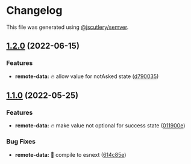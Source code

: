 # Changelog

This file was generated using [@jscutlery/semver](https://github.com/jscutlery/semver).

## [1.2.0](https://github.com/DmitryEfimenko/ngspot/compare/remote-data-1.1.0...remote-data-1.2.0) (2022-06-15)


### Features

* **remote-data:** 🔥 allow value for notAsked state ([d790035](https://github.com/DmitryEfimenko/ngspot/commit/d7900357010d66075a024b1d9bc207a2ddb44a67))

## [1.1.0](https://github.com/DmitryEfimenko/ngspot/compare/remote-data-1.0.1...remote-data-1.1.0) (2022-05-25)

### Features

- **remote-data:** 🔥 make value not optional for success state ([011900e](https://github.com/DmitryEfimenko/ngspot/commit/011900ecd8a24f065d134a5170eff099c4cdba87))

### Bug Fixes

- **remote-data:** 🐞 compile to esnext ([614c85e](https://github.com/DmitryEfimenko/ngspot/commit/614c85e05ec6510f0fe209ce0477010728a8dd72))
